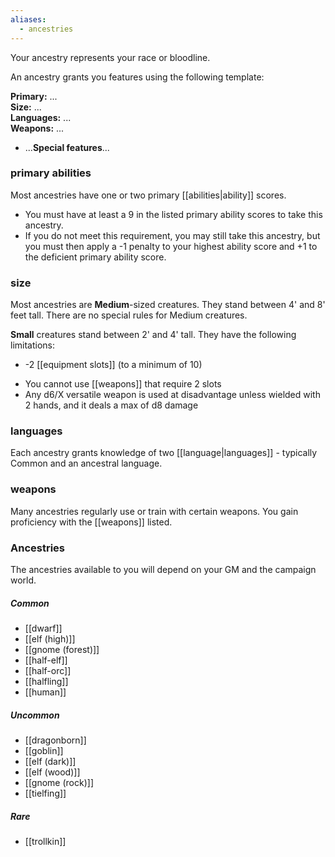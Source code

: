 ```yaml
---
aliases:
  - ancestries
---
```


Your ancestry represents your race or bloodline. 

An ancestry grants you features using the following template:

**Primary:** ...  
**Size:** ...    
**Languages:** ...  
**Weapons:** ...  

* ...**Special features**...


### primary abilities

Most ancestries have one or two primary [[abilities|ability]] scores.

* You must have at least a 9 in the listed primary ability scores to take this ancestry.
* If you do not meet this requirement, you may still take this ancestry, but you must then apply a -1 penalty to your highest ability score and +1 to the deficient primary ability score.

### size

Most ancestries are **Medium**-sized creatures.  They stand between 4' and 8' feet tall. There are no special rules for Medium creatures.

**Small** creatures stand between 2' and 4' tall. They have the following limitations:

* -2 [[equipment slots]] (to a minimum of 10)
- You cannot use [[weapons]] that require 2 slots
- Any d6/X versatile weapon is used at disadvantage unless wielded with 2 hands, and it deals a max of d8 damage

### languages

Each ancestry grants knowledge of two [[language|languages]] - typically Common and an ancestral language.

### weapons

Many ancestries regularly use or train with certain weapons. You gain proficiency with the [[weapons]] listed.

### Ancestries

The ancestries available to you will depend on your GM and the campaign world. 

##### Common

* [[dwarf]]
* [[elf (high)]]
* [[gnome (forest)]]
* [[half-elf]]
* [[half-orc]]
* [[halfling]]
* [[human]]

##### Uncommon

* [[dragonborn]]
* [[goblin]]
* [[elf (dark)]]
* [[elf (wood)]]
* [[gnome (rock)]]
* [[tielfing]]

##### Rare

* [[trollkin]]
